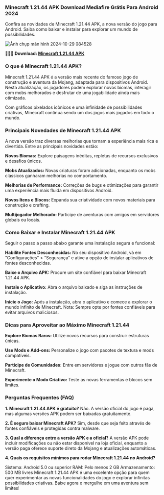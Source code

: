 ### Minecraft 1.21.44 APK Download Mediafire Grátis Para Android 2024
Confira as novidades de Minecraft 1.21.44 APK, a nova versão do jogo para Android. Saiba como baixar e instalar para explorar um mundo de possibilidades.

![Ảnh chụp màn hình 2024-10-29 084528](https://github.com/user-attachments/assets/218675a8-aec1-4e21-94f5-bec207d08dea)

**🙋‍♀️🍿 Download: [Minecraft 1.21.44 APK](https://modilimitado.io/pt/minecraft-apk)**

### O que é Minecraft 1.21.44 APK?
Minecraft 1.21.44 APK é a versão mais recente do famoso jogo de construção e aventura da Mojang, adaptada para dispositivos Android. Nesta atualização, os jogadores podem explorar novos biomas, interagir com mobs melhorados e desfrutar de uma jogabilidade ainda mais otimizada.

Com gráficos pixelados icônicos e uma infinidade de possibilidades criativas, Minecraft continua sendo um dos jogos mais jogados em todo o mundo.

### Principais Novedades de Minecraft 1.21.44 APK
A nova versão traz diversas melhorias que tornam a experiência mais rica e divertida. Entre as principais novidades estão:

**Novos Biomas:** Explore paisagens inéditas, repletas de recursos exclusivos e desafios únicos.

**Mobs Atualizados:** Novas criaturas foram adicionadas, enquanto os mobs clássicos ganharam melhorias no comportamento.

**Melhorias de Performance:** Correções de bugs e otimizações para garantir uma experiência mais fluida em dispositivos Android.

**Novos Itens e Blocos:** Expanda sua criatividade com novos materiais para construção e crafting.

**Multijogador Melhorado:** Participe de aventuras com amigos em servidores globais ou locais.

### Como Baixar e Instalar Minecraft 1.21.44 APK
Seguir o passo a passo abaixo garante uma instalação segura e funcional:

**Habilite Fontes Desconhecidas:** No seu dispositivo Android, vá em "Configurações" > "Segurança" e ative a opção de instalar aplicativos de fontes desconhecidas.

**Baixe o Arquivo APK:** Procure um site confiável para baixar Minecraft 1.21.44 APK.

**Instale o Aplicativo:** Abra o arquivo baixado e siga as instruções de instalação.

**Inicie o Jogo:** Após a instalação, abra o aplicativo e comece a explorar o mundo infinito de Minecraft.
Nota: Sempre opte por fontes confiáveis para evitar arquivos maliciosos.

### Dicas para Aproveitar ao Máximo Minecraft 1.21.44
**Explore Biomas Raros:** Utilize novos recursos para construir estruturas únicas.

**Use Mods e Add-ons:** Personalize o jogo com pacotes de textura e mods compatíveis.

**Participe de Comunidades:** Entre em servidores e jogue com outros fãs de Minecraft.

**Experimente o Modo Criativo:** Teste as novas ferramentas e blocos sem limites.
### Perguntas Frequentes (FAQ)

**1. Minecraft 1.21.44 APK é gratuito?**
Não. A versão oficial do jogo é paga, mas algumas versões APK podem ser baixadas gratuitamente.

**2. É seguro baixar Minecraft APK?**
Sim, desde que seja feito através de fontes confiáveis e protegidas contra malware.

**3. Qual a diferença entre a versão APK e a oficial?**
A versão APK pode incluir modificações ou não estar disponível na loja oficial, enquanto a versão paga oferece suporte direto da Mojang e atualizações automáticas.

**4. Quais os requisitos mínimos para rodar Minecraft 1.21.44 no Android?**

Sistema: Android 5.0 ou superior
RAM: Pelo menos 2 GB
Armazenamento: 500 MB livres
Minecraft 1.21.44 APK é uma excelente opção para quem quer experimentar as novas funcionalidades do jogo e explorar infinitas possibilidades criativas. Baixe agora e mergulhe em uma aventura sem limites!
